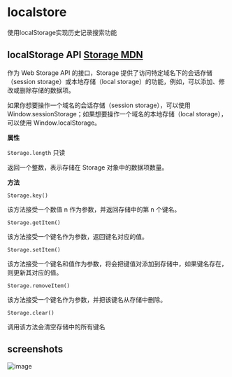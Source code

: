 # localstore

使用localStorage实现历史记录搜索功能

## localStorage API [Storage MDN](https://developer.mozilla.org/zh-CN/docs/Web/API/Storage)

作为 Web Storage API 的接口，Storage 提供了访问特定域名下的会话存储（session storage）或本地存储（local storage）的功能，例如，可以添加、修改或删除存储的数据项。

如果你想要操作一个域名的会话存储（session storage），可以使用 Window.sessionStorage；如果想要操作一个域名的本地存储（local storage），可以使用 Window.localStorage。

**属性**

`Storage.length` 只读

返回一个整数，表示存储在 Storage 对象中的数据项数量。

**方法**

`Storage.key()`

该方法接受一个数值 n 作为参数，并返回存储中的第 n 个键名。

`Storage.getItem()`

该方法接受一个键名作为参数，返回键名对应的值。

`Storage.setItem()`

该方法接受一个键名和值作为参数，将会把键值对添加到存储中，如果键名存在，则更新其对应的值。

`Storage.removeItem()`

该方法接受一个键名作为参数，并把该键名从存储中删除。

`Storage.clear()`

调用该方法会清空存储中的所有键名


## screenshots

![image](https://github.com/nankeer/localstore/raw/master/screenshots.gif)